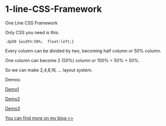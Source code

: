 # 1-line-CSS-Framework
One Line CSS Framework

Only CSS you need is this:

`.dp50 {width:50%;  float:left;}`

Every column can be divided by two, becoming half column or 50% column.

One column can become 2 (50%) column or 100% = 50% + 50%. 

So we can make 2,4,8,16, … layout system.

Demos:

[Demo1](https://vladocar.github.io/1-line-CSS-Framework/1-line-css-framework-1.html)

[Demo2](https://vladocar.github.io/1-line-CSS-Framework/1-line-css-framework-2.html)

[Demo3](https://vladocar.github.io/1-line-CSS-Framework/1-line-css-framework-3.html)

[You can find more on my blog >>](http://www.vcarrer.com/2018/03/1-line-css-framework.html)

